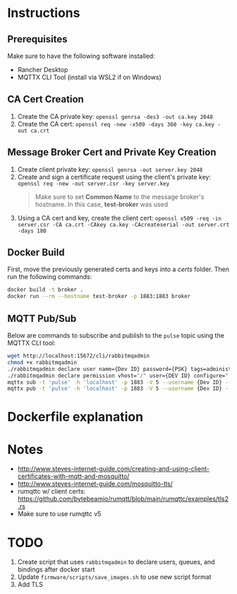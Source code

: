 # Instructions
## Prerequisites
Make sure to have the following software installed:
- Rancher Desktop 
- MQTTX CLI Tool (install via WSL2 if on Windows)

## CA Cert Creation
1. Create the CA private key: `openssl genrsa -des3 -out ca.key 2048`
2. Create the CA cert: `openssl req -new -x509 -days 360 -key ca.key -out ca.crt`

## Message Broker Cert and Private Key Creation
1. Create client private key: `openssl genrsa -out server.key 2048`
2. Create and sign a certificate request using the client's private key: `openssl req -new -out server.csr -key server.key`
    > Make sure to set **Common Name** to the message broker's hostname. In this case, **test-broker** was used
3. Using a CA cert and key, create the client cert: `openssl x509 -req -in server.csr -CA ca.crt -CAkey ca.key -CAcreateserial -out server.crt -days 180`

## Docker Build
First, move the previously generated certs and keys into a *certs* folder. Then run the following commands: 
```bash
docker build -t broker .
docker run --rm --hostname test-broker -p 1883:1883 broker
```

## MQTT Pub/Sub
Below are commands to subscribe and publish to the `pulse` topic using the MQTTX CLI tool:
```bash
wget http://localhost:15672/cli/rabbitmqadmin
chmod +x rabbitmqadmin
./rabbitmqadmin declare user name={Dev ID} password={PSK} tags=administrator
./rabbitmqadmin declare permission vhost="/" user={DEV ID} configure=".*" write=".*" read=".*"
mqttx sub -t 'pulse' -h 'localhost' -p 1883 -V 5 --username {Dev ID} --password {PSK}
mqttx pub -t 'pulse' -h 'localhost' -p 1883 -V 5 --username {Dev ID} --password {PSK} -m "hello there"
```

# Dockerfile explanation

# Notes

- http://www.steves-internet-guide.com/creating-and-using-client-certificates-with-mqtt-and-mosquitto/
- http://www.steves-internet-guide.com/mosquitto-tls/
- rumqttc w/ client certs: https://github.com/bytebeamio/rumqtt/blob/main/rumqttc/examples/tls2.rs
- Make sure to use rumqttc v5

# TODO
1. Create script that uses `rabbitmqadmin` to declare users, queues, and bindings after docker start
2. Update `firmware/scripts/save_images.sh` to use new script format
3. Add TLS